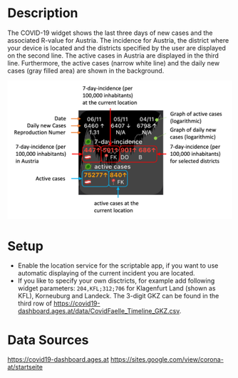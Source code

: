 # Description
The COVID-19 widget shows the last three days of new cases and the associated R-value for Austria. The incidence for Austria, the district where your device is located and the districts specified by the user are displayed on the second line. The active cases in Austria are displayed in the third line. Furthermore, the active cases (narrow white line) and the daily new cases (gray filled area) are shown in the background.

![Screenshot](doc/widget_description.png)

# Setup
* Enable the location service for the scriptable app, if you want to use automatic displaying of the current incident you are located.
* If you like to specify your own disctricts, for example add following widget parameters: `204,KFL;312;706` for Klagenfurt Land (shown as KFL), Korneuburg and Landeck. The 3-digit GKZ can be found in the third row of https://covid19-dashboard.ages.at/data/CovidFaelle_Timeline_GKZ.csv.

# Data Sources
https://covid19-dashboard.ages.at
https://sites.google.com/view/corona-at/startseite
